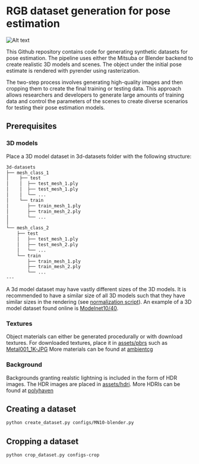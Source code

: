# RGB dataset generation for pose estimation

![Alt text](docs/dataset-examples.jpg "Dataset examples")

This Github repository contains code for generating synthetic datasets for pose estimation. The pipeline uses either the Mitsuba or Blender backend to create realistic 3D models and scenes. The object under the initial pose estimate is rendered with pyrender using rasterization.

The two-step process involves generating high-quality images and then cropping them to create the final training or testing data. This approach allows researchers and developers to generate large amounts of training data and control the parameters of the scenes to create diverse scenarios for testing their pose estimation models. 

## Prerequisites
### 3D models
Place a 3D model dataset in 3d-datasets folder with the following structure:
```bash
3d-datasets
├── mesh_class_1
│    ├── test
│    │  ├── test_mesh_1.ply
│    │  ├── test_mesh_1.ply
│    │  └── ...
│    └── train
│       ├── train_mesh_1.ply
│       ├── train_mesh_2.ply
│       └── ...
│
└── mesh_class_2
    ├── test
    │   ├── test_mesh_1.ply
    │   ├── test_mesh_2.ply
	│   └── ...
    └── train
        ├── train_mesh_1.ply
        ├── train_mesh_2.ply
        └── ...
---
```

A 3d model dataset may have vastly different sizes of the 3D models. It is recommended to have a similar size of all 3D models such that they have similar sizes in the rendering (see [normalization script](3d-datasets/normalize_modelnet10_cleaned.py)). An example of a 3D model dataset found online is [Modelnet10/40](https://modelnet.cs.princeton.edu/).



### Textures
Object materials can either be generated procedurally or with download textures.
For downloaded textures, place it in [assets/pbrs](assets/pbrs) such as [Metal001_1K-JPG](assets/pbrs/metal/Metal001_1K-JPG)
More materials can be found at [ambientcg](https://ambientcg.com/)

### Background
Backgrounds granting realstic lightning is included in the form of HDR images. The HDR images are placed in [assets/hdri](assets/hdri). More HDRIs can be found at [polyhaven](https://polyhaven.com/hdris)

## Creating a dataset
```bash
python create_dataset.py configs/MN10-blender.py
```


## Cropping a dataset
```
python crop_dataset.py configs-crop
```





